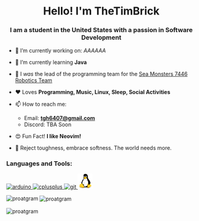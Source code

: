 <h1 align="center">Hello! I'm TheTimBrick</h1>
<h3 align="center">I am a student in the United States with a passion in Software Development</h3>

- 🔭 I’m currently working on: *AAAAAA*

- 🌱 I’m currently learning **Java**

- 📝 I *was* the lead of the programming team for the [Sea Monsters 7446 Robotics Team](https://github.com/Sea-Monsters-7446)

- ❤️ Loves **Programming, Music, Linux, Sleep, Social Activities**

- 📫 How to reach me:
  - Email: **tgh6407@gmail.com**
  - Discord: TBA Soon

- ️😍 Fun Fact! **I like Neovim!**

- 🌙 Reject toughness, embrace softness. The world needs more.

<h3 align="left">Languages and Tools:</h3>
<p align="left"> <a href="https://www.arduino.cc/" target="_blank" rel="noreferrer"> <img src="https://cdn.worldvectorlogo.com/logos/arduino-1.svg" alt="arduino" width="40" height="40"/> </a> <a href="https://www.w3schools.com/cpp/" target="_blank" rel="noreferrer"> <img src="https://cdn.worldvectorlogo.com/logos/c.svg" alt="cplusplus" width="40" height="40"/> </a> <a href="https://git-scm.com/" target="_blank" rel="noreferrer"> <img src="https://www.vectorlogo.zone/logos/git-scm/git-scm-icon.svg" alt="git" width="40" height="40"/> </a> <a href="https://www.linux.org/" target="_blank" rel="noreferrer"> <img src="https://raw.githubusercontent.com/devicons/devicon/master/icons/linux/linux-original.svg" alt="linux" width="40" height="40"/> </a> </p>

<p><img align="left" src="https://github-readme-stats.vercel.app/api/top-langs?username=proatgram&show_icons=true&locale=en&layout=compact&theme=github_dark" alt="proatgram" /></p>

<p>&nbsp;<img align="center" src="https://github-readme-stats.vercel.app/api?username=proatgram&show_icons=true&locale=en&theme=github_dark" alt="proatgram" /></p>

<p><img align="center" src="https://github-readme-streak-stats.herokuapp.com/?user=proatgram&theme=github_dark" alt="proatgram" /></p>
